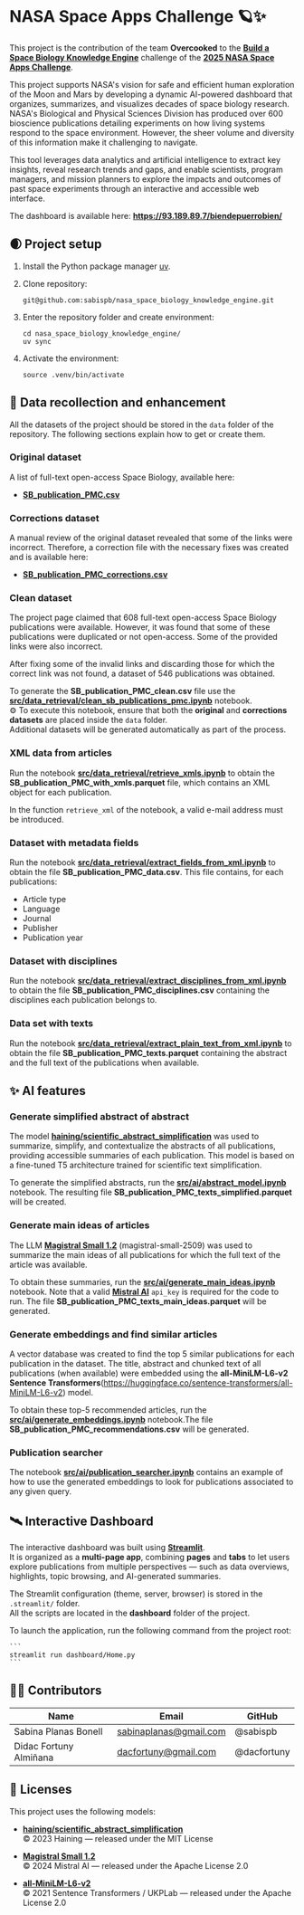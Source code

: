# NASA Space Apps Challenge 🪐✨

This project is the contribution of the team **Overcooked** to the [**Build a Space Biology Knowledge Engine**](https://www.spaceappschallenge.org/2025/challenges/build-a-space-biology-knowledge-engine/) challenge of the [**2025 NASA Space Apps Challenge**](https://www.spaceappschallenge.org/).

This project supports NASA's vision for safe and efficient human exploration of the Moon and Mars by developing a dynamic AI-powered dashboard that organizes, summarizes, and visualizes decades of space biology research. NASA's Biological and Physical Sciences Division has produced over 600 bioscience publications detailing experiments on how living systems respond to the space environment. However, the sheer volume and diversity of this information make it challenging to navigate.

This tool leverages data analytics and artificial intelligence to extract key insights, reveal research trends and gaps, and enable scientists, program managers, and mission planners to explore the impacts and outcomes of past space experiments through an interactive and accessible web interface.

The dashboard is available here: **https://93.189.89.7/biendepuerrobien/**

## 🌒 Project setup

1. Install the Python package manager [uv](vhttps://pypi.org/project/uv/).

2. Clone repository:
    ```
    git@github.com:sabispb/nasa_space_biology_knowledge_engine.git
    ````

3. Enter the repository folder and create environment:
    ```
    cd nasa_space_biology_knowledge_engine/
    uv sync
    ```

4. Activate the environment:
    ```
    source .venv/bin/activate
    ```


## 🚀 Data recollection and enhancement

All the datasets of the project should be stored in the `data` folder of the repository. The following sections explain how to get or create them.

### Original dataset

A list of full-text open-access Space Biology, available here:
- [**SB_publication_PMC.csv**](https://github.com/jgalazka/SB_publications/tree/main)

### Corrections dataset

A manual review of the original dataset revealed that some of the links were incorrect. Therefore, a correction file with the necessary fixes was created and is available here:

- [**SB_publication_PMC_corrections.csv**](https://drive.google.com/file/d/1ICgjp5-dnOKF2vNTJVsLgMsdzDHlijko/view?usp=sharing)

### Clean dataset

The project page claimed that 608 full-text open-access Space Biology publications were available. However, it was found that some of these publications were duplicated or not open-access. Some of the provided links were also incorrect.

After fixing some of the invalid links and discarding those for which the correct link was not found, a dataset of 546 publications was obtained.

To generate the **SB_publication_PMC_clean.csv** file use the [**src/data_retrieval/clean_sb_publications_pmc.ipynb**](src/data_retrieval/clean_sb_publications_pmc.ipynb) notebook.\
⚙️ To execute this notebook, ensure that both the **original** and **corrections datasets** are placed inside the `data` folder.\
Additional datasets will be generated automatically as part of the process.

### XML data from articles

Run the notebook [**src/data_retrieval/retrieve_xmls.ipynb**](src/data_retrieval/retrieve_xmls.ipynb) to obtain the **SB_publication_PMC_with_xmls.parquet** file, which contains an XML object for each publication.

In the function `retrieve_xml` of the notebook, a valid e-mail address must be introduced.

### Dataset with metadata fields

Run the notebook [**src/data_retrieval/extract_fields_from_xml.ipynb**](src/data_retrieval/extract_fields_from_xml.ipynb) to obtain the file **SB_publication_PMC_data.csv**. This file contains, for each publications:
- Article type
- Language
- Journal
- Publisher
- Publication year

### Dataset with disciplines

Run the notebook [**src/data_retrieval/extract_disciplines_from_xml.ipynb**](src/data_retrieval/extract_disciplines_from_xml.ipynb) to obtain the file **SB_publication_PMC_disciplines.csv** containing the disciplines each publication belongs to.

### Data set with texts

Run the notebook [**src/data_retrieval/extract_plain_text_from_xml.ipynb**](src/data_retrieval/extract_plain_text_from_xml.ipynb) to obtain the file **SB_publication_PMC_texts.parquet** containing the abstract and the full text of the publications when available.

## ✨ AI features

### Generate simplified abstract of abstract

The model [**haining/scientific_abstract_simplification**](https://huggingface.co/haining/scientific_abstract_simplification) was used to summarize, simplify, and contextualize the abstracts of all publications, providing accessible summaries of each publication. This model is based on a fine-tuned T5 architecture trained for scientific text simplification.

To generate the simplified abstracts, run the [**src/ai/abstract_model.ipynb**](src/ai/abstract_model.ipynb) notebook. The resulting file **SB_publication_PMC_texts_simplified.parquet** will be created.

### Generate main ideas of articles

The LLM [**Magistral Small 1.2**](https://docs.mistral.ai/getting-started/models/models_overview/) (magistral-small-2509) was used to summarize the main ideas of all publications for which the full text of the article was available.

To obtain these summaries, run the [**src/ai/generate_main_ideas.ipynb**](src/ai/generate_main_ideas.ipynb) notebook. Note that a valid [**Mistral AI**](https://mistral.ai/) `api_key` is required for the code to run. The file **SB_publication_PMC_texts_main_ideas.parquet** will be generated.

### Generate embeddings and find similar articles

A vector database was created to find the top 5 similar publications for each publication in the dataset. The title, abstract and chunked text of all publications (when available) were embedded using the  **all-MiniLM-L6-v2 Sentence Transformers**(https://huggingface.co/sentence-transformers/all-MiniLM-L6-v2) model.

To obtain these top-5 recommended articles, run the [**src/ai/generate_embeddings.ipynb**](src/ai/generate_embeddings.ipynb) notebook.The file **SB_publication_PMC_recommendations.csv** will be generated. 

### Publication searcher

The notebook [**src/ai/publication_searcher.ipynb**](src/ai/publication_searcher.ipynb) contains an example of how to use the generated embeddings to look for publications associated to any given query.

## 🛰️ Interactive Dashboard

The interactive dashboard was built using [**Streamlit**](https://streamlit.io/).  
It is organized as a **multi-page app**, combining **pages** and **tabs** to let users explore publications from multiple perspectives — such as data overviews, highlights, topic browsing, and AI-generated summaries.  

The Streamlit configuration (theme, server, browser) is stored in the `.streamlit/` folder.  
All the scripts are located in the **dashboard** folder of the project.  

To launch the application, run the following command from the project root:  

    ```
    streamlit run dashboard/Home.py
    ```

## 👩‍🚀 Contributors

| Name           | Email                 | GitHub |
|----------------|-----------------------|--------|
| Sabina Planas Bonell | sabinaplanas@gmail.com | @sabispb
| Didac Fortuny Almiñana | dacfortuny@gmail.com | @dacfortuny

## 🔭 Licenses

This project uses the following models:

- [**haining/scientific_abstract_simplification**](https://huggingface.co/haining/scientific_abstract_simplification)  
  © 2023 Haining — released under the MIT License  

- [**Magistral Small 1.2**](https://docs.mistral.ai/getting-started/models/models_overview/)  
  © 2024 Mistral AI — released under the Apache License 2.0  

- [**all-MiniLM-L6-v2**](https://huggingface.co/sentence-transformers/all-MiniLM-L6-v2)  
  © 2021 Sentence Transformers / UKPLab — released under the Apache License 2.0
